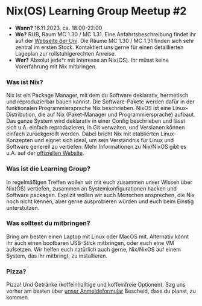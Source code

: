 # Nix(OS) Learning Group Meetup #2

- **Wann?** 16.11.2023, ca. 18:00-22:00
- **Wo?** RUB, Raum MC 1.30 / MC 1.31. Eine Anfahrtsbeschreibung findet ihr auf der [Webseite der Uni](https://www.ruhr-uni-bochum.de/de/anreise-zur-ruhr-universitaet). Die Räume MC 1.30 / MC 1.31 finden sich sehr zentral im ersten Stock. Kontaktiert uns gerne für einen detaillierten Lageplan zur rollstuhlgerechten Anreise.
- **Wer?** Absolut jede*r mit Interesse an Nix(OS). Ihr müsst keine Vorerfahrung mit Nix mitbringen.

### Was ist Nix?

Nix ist ein Package Manager, mit dem du Software deklarativ, hermetisch und reproduzierbar bauen kannst. Die Software-Pakete werden dafür in der funktionalen Programmiersprache Nix beschrieben. NixOS ist eine Linux-Distribution, die auf Nix (Paket-Manager und Programmiersprache) aufbaut. Das ganze System wird deklarativ in einer Config beschrieben und lässt sich u.A. einfach reproduzieren, in Git verwalten, und Versionen können einfach zurückgerollt werden. Dabei bricht Nix mit etablierten Linux-Konzepten und eignet sich ideal, um sein Verständnis für Linux und Software generell zu vertiefen.
Mehr Informationen zu Nix/NixOS gibt es u.A. auf der [offiziellen Website](https://nixos.org/).

### Was ist die Learning Group?

In regelmäßigen Treffen wollen wir mit euch zusammen unser Wissen über Nix(OS) vertiefen, zusammen an Systemkonfigurationen hacken und Software packagen. Explizit wollen wir auch Menschen ansprechen, die Nix noch nicht kennen, aber gerne ausprobieren würden und euch beim Einstig unterstützen.

### Was solltest du mitbringen?

Bring am besten einen Laptop mit Linux oder MacOS mit. Alternativ könnt ihr auch einen bootbaren USB-Stick mitbringen, oder euch eine VM aufsetzen. Wir helfen euch natürlich auch gerne, Nix/NixOS auf einem System, das ihr mitbringt, zu installieren.

### Pizza?

Pizza! Und Getränke (koffeinhalltige und koffeinfreie Optionen). Sag uns vorher am besten über [unser Anmeldeformular](https://forms.gle/xwY9Tu5LxCrb79wD6) Bescheid, dass du planst, zu kommen.
